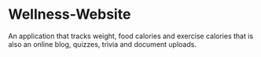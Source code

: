 Wellness-Website
================

An application that tracks weight, food calories and exercise calories that is also an online blog, quizzes, trivia and document uploads.